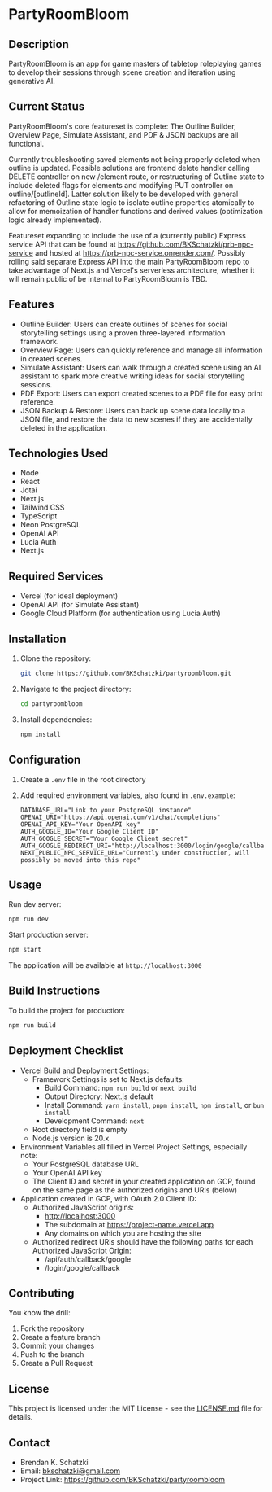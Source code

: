 # PartyRoomBloom

## Description

PartyRoomBloom is an app for game masters of tabletop roleplaying games to develop their sessions through scene creation and iteration using generative AI.

## Current Status

PartyRoomBloom's core featureset is complete: The Outline Builder, Overview Page, Simulate Assistant, and PDF & JSON backups are all functional.

Currently troubleshooting saved elements not being properly deleted when outline is updated. Possible solutions are frontend delete handler calling DELETE controller on new /element route, or restructuring of Outline state to include deleted flags for elements and modifying PUT controller on outline/[outlineId]. Latter solution likely to be developed with general refactoring of Outline state logic to isolate outline properties atomically to allow for memoization of handler functions and derived values (optimization logic already implemented).

Featureset expanding to include the use of a (currently public) Express service API that can be found at <https://github.com/BKSchatzki/prb-npc-service> and hosted at <https://prb-npc-service.onrender.com/>. Possibly rolling said separate Express API into the main PartyRoomBloom repo to take advantage of Next.js and Vercel's serverless architecture, whether it will remain public of be internal to PartyRoomBloom is TBD.

## Features

- Outline Builder: Users can create outlines of scenes for social storytelling settings using a proven three-layered information framework.
- Overview Page: Users can quickly reference and manage all information in created scenes.
- Simulate Assistant: Users can walk through a created scene using an AI assistant to spark more creative writing ideas for social storytelling sessions.
- PDF Export: Users can export created scenes to a PDF file for easy print reference.
- JSON Backup & Restore: Users can back up scene data locally to a JSON file, and restore the data to new scenes if they are accidentally deleted in the application.

## Technologies Used

- Node
- React
- Jotai
- Next.js
- Tailwind CSS
- TypeScript
- Neon PostgreSQL
- OpenAI API
- Lucia Auth
- Next.js

## Required Services

- Vercel (for ideal deployment)
- OpenAI API (for Simulate Assistant)
- Google Cloud Platform (for authentication using Lucia Auth)

## Installation

1. Clone the repository:

   ```bash
   git clone https://github.com/BKSchatzki/partyroombloom.git
   ```

2. Navigate to the project directory:

   ```bash
   cd partyroombloom
   ```

3. Install dependencies:

   ```bash
   npm install
   ```

## Configuration

1. Create a `.env` file in the root directory
2. Add required environment variables, also found in `.env.example`:

   ```env
   DATABASE_URL="Link to your PostgreSQL instance"
   OPENAI_URI="https://api.openai.com/v1/chat/completions"
   OPENAI_API_KEY="Your OpenAPI key"
   AUTH_GOOGLE_ID="Your Google Client ID"
   AUTH_GOOGLE_SECRET="Your Google Client secret"
   AUTH_GOOGLE_REDIRECT_URI="http://localhost:3000/login/google/callback"
   NEXT_PUBLIC_NPC_SERVICE_URL="Currently under construction, will possibly be moved into this repo"
   ```

## Usage

Run dev server:

```bash
npm run dev
```

Start production server:

```bash
npm start
```

The application will be available at `http://localhost:3000`

## Build Instructions

To build the project for production:

```bash
npm run build
```

## Deployment Checklist

- Vercel Build and Deployment Settings:
  - Framework Settings is set to Next.js defaults:
    - Build Command: `npm run build` or `next build`
    - Output Directory: Next.js default
    - Install Command: `yarn install`, `pnpm install`, `npm install`, or `bun install`
    - Development Command: `next`
  - Root directory field is empty
  - Node.js version is 20.x
- Environment Variables all filled in Vercel Project Settings, especially note:
  - Your PostgreSQL database URL
  - Your OpenAI API key
  - The Client ID and secret in your created application on GCP, found on the same page as the authorized origins and URIs (below)
- Application created in GCP, with OAuth 2.0 Client ID:
  - Authorized JavaScript origins:
    - <http://localhost:3000>
    - The subdomain at <https://project-name.vercel.app>
    - Any domains on which you are hosting the site
  - Authorized redirect URIs should have the following paths for each Authorized JavaScript Origin:
    - /api/auth/callback/google
    - /login/google/callback

## Contributing

You know the drill:

1. Fork the repository
2. Create a feature branch
3. Commit your changes
4. Push to the branch
5. Create a Pull Request

## License

This project is licensed under the MIT License - see the [LICENSE.md](LICENSE.md) file for details.

## Contact

- Brendan K. Schatzki
- Email: <bkschatzki@gmail.com>
- Project Link: <https://github.com/BKSchatzki/partyroombloom>
